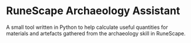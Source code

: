 RuneScape Archaeology Assistant
===============================

A small tool written in Python to help calculate useful quantities for materials
and artefacts gathered from the archaeology skill in RuneScape.
